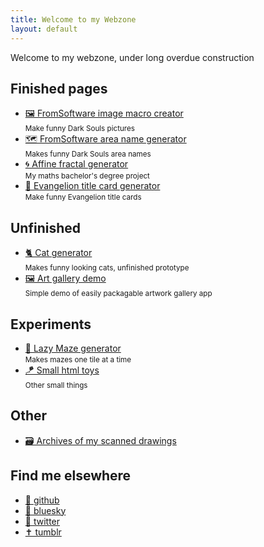 ```yaml
---
title: Welcome to my Webzone
layout: default
---
```


Welcome to my webzone, under long overdue construction

## Finished pages
* [🖼️ FromSoftware image macro creator](/new-area/image-creator)
    <br><small>Make funny Dark Souls pictures</small>
* [🗺️ FromSoftware area name generator](/new-area)
    <br><small>Makes funny Dark Souls area names</small>
* [🌀 Affine fractal generator](/fractal)
    <br><small>My maths bachelor's degree project</small>
* [👼 Evangelion title card generator](/evangelion)
    <br><small>Make funny Evangelion title cards</small>

## Unfinished
* [🐈 Cat generator](/cat-generator)
    <br><small>Makes funny looking cats, unfinished prototype</small>
* [🖼️ Art gallery demo](/gallery)
    <br><small>Simple demo of easily packagable artwork gallery app</small>

## Experiments
* [📰 Lazy Maze generator](/lazy-maze)
    <br><small>Makes mazes one tile at a time</small>
* [🪁 Small html toys](/toys)
    <br><small>Other small things</small>

## Other
* [🗃️ Archives of my scanned drawings](/scan-archives)

## Find me elsewhere
* [🐙 github](https://github.com/sibert-aerts)
* [🦋 bluesky](https://bsky.app/profile/rezuaq.be)
* [🐥 twitter](https://twitter.com/rezuaq)
* [✝️ tumblr](https://rezuaq.tumblr.com)

